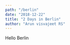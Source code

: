 ```yaml
---
path: "/berlin"
date: "2018-12-22"
title: "2 Days in Berlin"
author: "Arun visvajeet RS"
---
```


Hello Berlin